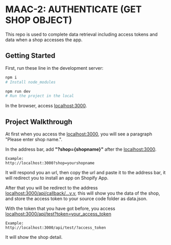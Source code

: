 # MAAC-2: AUTHENTICATE (GET SHOP OBJECT)

This repo is used to complete data retrieval including access tokens and data when a shop accesses the app.

## Getting Started

First, run these line in the development server:

```bash
npm i
# Install node_modules

npm run dev
# Run the project in the local

```

In the browser, access [localhost:3000](http://localhost:3000/).

## Project Walkthrough

At first when you access the [localhost:3000](http://localhost:3000/), you will see a paragraph "Please enter shop name.".

In the address bar, add **"?shop={shopname}"** after the [localhost:3000](http://localhost:3000/).

```
Example:
http://localhost:3000?shop=yourshopname
```

It will respond you an url, then copy the url and paste it to the address bar, it will redirect you to install an app on Shopify App.

After that you will be redirect to the address [localhost:3000/api/callback/...v.v](), this will show you the data of the shop, and store the access token to your source code folder as data.json.

With the token that you have got before, you access [localhost:3000/api/test?token=your_access_token]()

```
Example:
http://localhost:3000/api/test/?access_token
```

It will show the shop detail.
